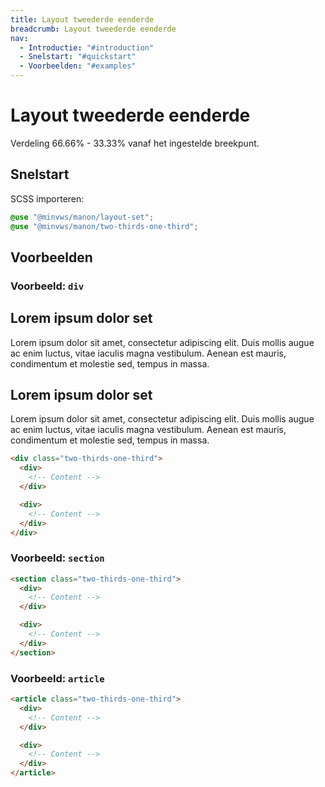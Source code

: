 ```yaml
---
title: Layout tweederde eenderde
breadcrumb: Layout tweederde eenderde
nav:
  - Introductie: "#introduction"
  - Snelstart: "#quickstart"
  - Voorbeelden: "#examples"
---
```


<h1 id="introduction">Layout tweederde eenderde</h1>

Verdeling 66.66% - 33.33% vanaf het ingestelde breekpunt.

<h2 id="quick-start">Snelstart</h2>

SCSS importeren:

```scss
@use "@minvws/manon/layout-set";
@use "@minvws/manon/two-thirds-one-third";
```

<h2 id="examples">Voorbeelden</h2>

### Voorbeeld: `div`

<div class="two-thirds-one-third">
  <div>
    <h2>Lorem ipsum dolor set</h2>
    <p>
      Lorem ipsum dolor sit amet, consectetur adipiscing elit. Duis mollis augue ac enim
      luctus, vitae iaculis magna vestibulum. Aenean est mauris, condimentum et molestie
      sed, tempus in massa.
    </p>
  </div>

  <div>
    <h2>Lorem ipsum dolor set</h2>
    <p>
      Lorem ipsum dolor sit amet, consectetur adipiscing elit. Duis mollis augue ac enim
      luctus, vitae iaculis magna vestibulum. Aenean est mauris, condimentum et molestie
      sed, tempus in massa.
    </p>
  </div>
</div>

```html
<div class="two-thirds-one-third">
  <div>
    <!-- Content -->
  </div>

  <div>
    <!-- Content -->
  </div>
</div>
```

### Voorbeeld: `section`

```html
<section class="two-thirds-one-third">
  <div>
    <!-- Content -->
  </div>

  <div>
    <!-- Content -->
  </div>
</section>
```

### Voorbeeld: `article`

```html
<article class="two-thirds-one-third">
  <div>
    <!-- Content -->
  </div>

  <div>
    <!-- Content -->
  </div>
</article>
```
